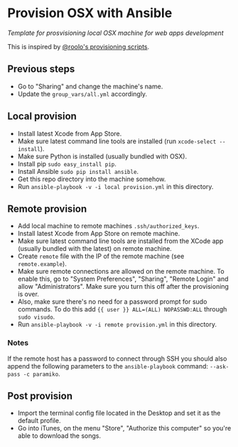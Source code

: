 # Provision OSX with Ansible

*Template for prosvisioning local OSX machine for web apps development*

This is inspired by [@roolo's provisioning scripts](roolo/provision-ansible).

## Previous steps

* Go to "Sharing" and change the machine's name.
* Update the `group_vars/all.yml` accordingly.

## Local provision

* Install latest Xcode from App Store.
* Make sure latest command line tools are installed (run
  `xcode-select --install`).
* Make sure Python is installed (usually bundled with OSX).
* Install pip `sudo easy_install pip`.
* Install Ansible `sudo pip install ansible`.
* Get this repo directory into the machine somehow.
* Run `ansible-playbook -v -i local provision.yml` in this directory.

## Remote provision

* Add local machine to remote machines `.ssh/authorized_keys`.
* Install latest Xcode from App Store on remote machine.
* Make sure latest command line tools are installed from the XCode app (usually
  bundled with the latest) on remote machine.
* Create `remote` file with the IP of the remote machine (see `remote.example`).
* Make sure remote connections are allowed on the remote machine. To enable
  this, go to "System Preferences", "Sharing", "Remote Login" and allow
  "Administrators". Make sure you turn this off after the provisioning is over.
* Also, make sure there's no need for a password prompt for sudo commands. To do
  this add `{{ user }} ALL=(ALL) NOPASSWD:ALL` through `sudo visudo`.
* Run `ansible-playbook -v -i remote provision.yml`  in this directory.

### Notes

If the remote host has a password to connect through SSH you should also append
the following parameters to the `ansible-playbook` command:
`--ask-pass -c paramiko`.

## Post provision

* Import the terminal config file located in the Desktop and set it as the
  default profile.
* Go into iTunes, on the menu "Store", "Authorize this computer" so you're
  able to download the songs.
